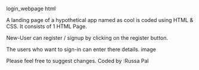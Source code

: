 
login_webpage html

A landing page of a hypothetical app named as cool is coded using HTML & CSS. It consists of 1 HTML Page.

New-User can register / signup by clicking on the register button.

The users who want to sign-in can enter there details.
image

Please feel free to suggest changes.
Coded by :Russa Pal

